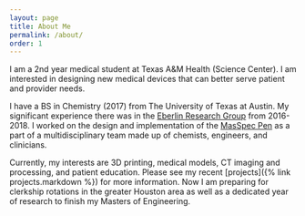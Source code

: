 ```yaml
---
layout: page
title: About Me
permalink: /about/
order: 1
---
```

I am a 2nd year medical student at Texas A&M Health (Science Center). I am interested in designing new medical devices that can better serve patient and provider needs.

I have a BS in Chemistry (2017) from The University of Texas at Austin. My significant experience there was in the <a href="https://eberlin.cm.utexas.edu"> Eberlin Research Group</a> from 2016-2018. I worked on the design and implementation of the <a href="https://www.masspecpen.com"> MasSpec Pen</a> as a part of a multidisciplinary team made up of chemists, engineers, and clinicians.  

Currently, my interests are 3D printing, medical models, CT imaging and processing, and patient education. Please see my recent [projects]({% link projects.markdown %}) for more information. Now I am preparing for clerkship rotations in the greater Houston area as well as a dedicated year of research to finish my Masters of Engineering.

[jekyll-organization]: https://github.com/jekyll
